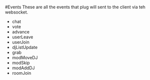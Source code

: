 #Events
These are all the events that plug will sent to the client via teh websocket.
* chat 
* vote 
* advance
* userLeave 
* userJoin 
* djListUpdate
* grab
* modMoveDJ
* modSkip
* modAddDJ
* roomJoin